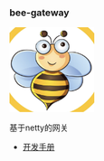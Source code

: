 ### bee-gateway

<img src="https://github.com/xhrg-product/bee/blob/main/docs/pic/bee.png" alt="logo" height="150" width="150"/>

基于netty的网关

* [开发手册](https://github.com/xhrg-product/bee/blob/main/docs/%E5%BC%80%E5%8F%91%E6%89%8B%E5%86%8C.md)
